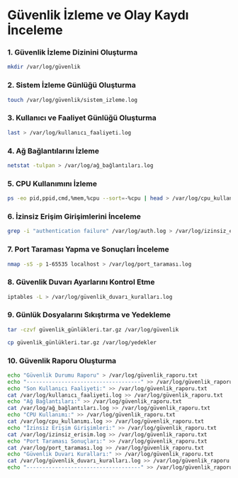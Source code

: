 # Güvenlik İzleme ve Olay Kaydı İnceleme
### 1. Güvenlik İzleme Dizinini Oluşturma
```bash
mkdir /var/log/güvenlik
```
### 2. Sistem İzleme Günlüğü Oluşturma
```bash
touch /var/log/güvenlik/sistem_izleme.log
```
### 3. Kullanıcı ve Faaliyet Günlüğü Oluşturma
```bash
last > /var/log/kullanıcı_faaliyeti.log
```
### 4. Ağ Bağlantılarını İzleme
```bash
netstat -tulpan > /var/log/ağ_bağlantıları.log
```
### 5. CPU Kullanımını İzleme
```bash
ps -eo pid,ppid,cmd,%mem,%cpu --sort=-%cpu | head > /var/log/cpu_kullanımı.log
```
### 6. İzinsiz Erişim Girişimlerini İnceleme
```bash
grep -i "authentication failure" /var/log/auth.log > /var/log/izinsiz_erisim.log
```
### 7. Port Taraması Yapma ve Sonuçları İnceleme
```bash
nmap -sS -p 1-65535 localhost > /var/log/port_taraması.log
```
### 8. Güvenlik Duvarı Ayarlarını Kontrol Etme
```bash
iptables -L > /var/log/güvenlik_duvarı_kuralları.log
```
### 9. Günlük Dosyalarını Sıkıştırma ve Yedekleme
```bash
tar -czvf güvenlik_günlükleri.tar.gz /var/log/güvenlik

cp güvenlik_günlükleri.tar.gz /var/log/yedekler
```
### 10. Güvenlik Raporu Oluşturma
```bash
echo "Güvenlik Durumu Raporu" > /var/log/güvenlik_raporu.txt
echo "------------------------------------" >> /var/log/güvenlik_raporu.txt
echo "Son Kullanıcı Faaliyeti:" >> /var/log/güvenlik_raporu.txt
cat /var/log/kullanıcı_faaliyeti.log >> /var/log/güvenlik_raporu.txt
echo "Ağ Bağlantıları:" >> /var/log/güvenlik_raporu.txt
cat /var/log/ağ_bağlantıları.log >> /var/log/güvenlik_raporu.txt
echo "CPU Kullanımı:" >> /var/log/güvenlik_raporu.txt
cat /var/log/cpu_kullanımı.log >> /var/log/güvenlik_raporu.txt
echo "İzinsiz Erişim Girişimleri:" >> /var/log/güvenlik_raporu.txt
cat /var/log/izinsiz_erisim.log >> /var/log/güvenlik_raporu.txt
echo "Port Taraması Sonuçları:" >> /var/log/güvenlik_raporu.txt
cat /var/log/port_taraması.log >> /var/log/güvenlik_raporu.txt
echo "Güvenlik Duvarı Kuralları:" >> /var/log/güvenlik_raporu.txt
cat /var/log/güvenlik_duvarı_kuralları.log >> /var/log/güvenlik_raporu.txt
echo "------------------------------------" >> /var/log/güvenlik_raporu.txt
```
